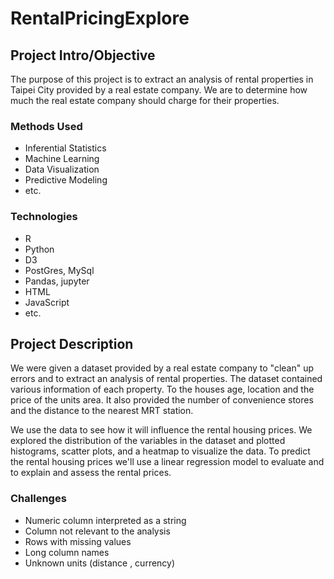 # RentalPricingExplore


## Project Intro/Objective
The purpose of this project is to extract an analysis of rental properties in Taipei City provided by a real estate company. We are to determine how much the real estate company should charge for their properties. 

### Methods Used
* Inferential Statistics
* Machine Learning
* Data Visualization
* Predictive Modeling
* etc.

### Technologies
* R 
* Python
* D3
* PostGres, MySql
* Pandas, jupyter
* HTML
* JavaScript
* etc. 

## Project Description

We were given a dataset provided by a real estate company to "clean" up errors and to extract an analysis of rental properties. The dataset contained various information of each property. To the houses age, location and the price of the units area. It also provided the number of convenience stores and the distance to the nearest MRT station. 

We use the data to see how it will influence the rental housing prices. We explored the distribution of the variables in the dataset and plotted histograms, scatter plots, and a heatmap to visualize the data. To predict the rental housing prices we'll use a linear regression model to  evaluate and to explain and assess the rental prices. 

### Challenges 
* Numeric column interpreted as a string
* Column not relevant to the analysis
* Rows with missing values 
* Long column names
* Unknown units (distance , currency)  
